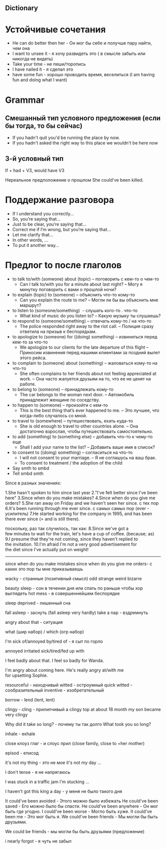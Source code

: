 ## Dictionary

# Устойчивые сочетания
- He can do better then her - Он мог бы себе и получше пару найти, чем она
- I want to unsee it - я хочу развидеть это ( в смысле забыть или никогда не видеть)
- Take your time - не пеши/торопись
- I have nailed it - я сделал это
- have some fun - хорошо проводить время, веселиться (I am having fun and doing what I want)
# Grammar
## Смешанный тип условного предложения (если бы тогда, то бы сейчас)
- If you hadn't quit you'd be running the place by now.
- If you hadn't asked the right way to this place we wouldn't be here now

## 3-й условный тип
If + had + V3, would have V3

Нереальное предположение о прошлом
She could've been killed.
# Поддержание разговора
- If I understand you correctly… 
- So, you’re saying that… 
- Just to be clear, you’re saying that… 
- Correct me if I’m wrong, but you’re saying that… 
- Let me clarify that…
- In other words, … 
- To put it another way…

# Предлог to после глаголов
- to talk to/with (someone) about (topic) – поговорить с кем-то о чем-то
	- Can I talk to/with you for a minute about last night? – Могу я минутку поговорить с вами о прошлой ночи?
- to explain (topic) to (someone) – объяснить что-то кому-то
	- Can you explain the route to me? – Могли ли бы вы объяснить мне маршрут?
- to listen to (someone/something)  - слушать кого-то . что-то
	- What kind of music do you listen to? – Какую музыку ты слушаешь?
- to respond to (someone/something) – отвечать кому-то / на что-то
	- The police responded right away to the riot call. – Полиция сразу ответила на призыв к беспорядкам.
- to apologize to (someone) for ((doing) something) – извиниться перед кем-то за что-то 
	- We apologize to our clients for the late departure of this flight – Приносим извинения перед нашими клиентами за поздний вылет этого рейса.
- to complain to (someone) about (something) – жаловаться кому-то на что-то
	- She often complains to her friends about not feeling appreciated at work. – Она часто жалуется друзьям на то, что ее не ценят на работе.
- to belong to (someone) – принадлежать кому-то
	- The car belongs to the woman next door. – Автомобиль принадлежит женщине по соседству.
- to happen to (someone) – произойти с кем-то 
	- This is the best thing that’s ever happened to me. – Это лучшее, что когда-либо случалось со мной.
- to travel to (somewhere) – путешествовать, ехать куда-то 
	- She is old enough to travel to other countries alone. – Она достаточно взрослая, чтобы путешествовать самостоятельно.
- to add (something) to (something else) – добавить что-то к чему-то еще 
	- Shall I add your name to the list? – Добавить ваше имя в список?
- to consent to ((doing) something) – согласиться на что-то 
	- I will not consent to your marriage. – Я не соглашусь на ваш брак.
	- To consent to treatment / the adoption of the child
- Say smth to smbd
- Tell smbd smth


Since в разных значениях:

1.She hasn't spoken to him since last year
2."I've felt better since I've been here"
3.Since when do you make mistakes? 
4.Since when do you give me orders?
5.She ran away on Friday and we haven't seen her since. c тех пор
6.It's been running through me ever since.  с самых самых пор (ever - усилитель)
7.He started working for the company in 1995, and has been there ever since (= and is still there).

поскольку, раз так случилось, так как:
8.Since we've got a few minutes to wait for the train, let's have a cup of coffee. (because; as)
9.I presume that they're not coming, since they haven't replied to the invitation. 
10.I'm afraid I'm not a very good advertisement for the diet since I've actually put on weight!

---

since when do you make mistakes 
since when do you give me orders- с каких это пор ты мне приказываешь

wacky - странные (позитивный смысл)
odd
strange
weird
bizarre

beauty sleep - сон в течении дня или спать по раньше чтобы хор выглядеть
hot mess - в совершеннейшем беспорядке

sleep deprived - лишенный сна

fall asleep - заснуть (fall asleep very hardly)
take a nap - вздремнуть

angry about that - ситуация

what (шир набор) / which (огр набор)

I'm sick of/annoyed by/tired of - я сыт по горло

annoyed
irritated
sick/tired/fed up with

I feel badly about that. 
I feel so badly for Wanda.


I'm angry about coming here.
He's really angry at/with me for upsetting Sophie.

resourceful - находчивый
witted - остроумный
quick witted - сообразительный
inventive - изобретательный

borrow - lend (lent, lent)

clingy - cling - прилипчивый
a clingy top
at about 18 month my son became very clingy

Why did it take so long? - почему ты так долго
What took you so long?

inhale - exhale

close клоуз глаг - и слоус прил (close family, close to =her mother)

episod - еписод

it's not my thing - это не мое
it's not my day ...

I don't tense - я не напрягаюсь

I was stuck in a traffic jam
I'm stucking ...

I haven't got this king a day - у меня не было такого дня

It could've been avoided - Этого можно было избежать
He could've been saved - Его можно было бы спасти.
He could've been anywhere - Он мог быть где угодно.
I could've been worse - Могло быть хуже.
It could've been me - Это мог быть я.
We could've been friends - Мы могли бы быть друзьями.

We could be friends - мы могли бы быть друзьями (предложение)

i nearly forgot - я чуть не забыл